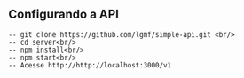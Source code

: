## Configurando a API
    -- git clone https://github.com/lgmf/simple-api.git <br/>
    -- cd server<br/>
    -- npm install<br/>
    -- npm start<br/>
    -- Acesse http://http://localhost:3000/v1
    
